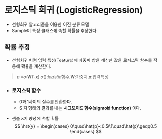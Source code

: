 # 로지스틱 회귀 (LogisticRegression)
- 선형회귀 알고리즘을 이용한 이진 분류 모델
- Sample이 특정 클래스에 속할 확률을 추정한다.    
    
## 확률 추정
- 선형회귀 처럼 입력 특성(Feature)에 가중치 합을 계산한 값을 로지스틱 함수를 적용해 확률을 계산한다.
>𝑝 =𝜎(𝐖𝑇⋅𝐱)
>𝜎():𝑙𝑜𝑔𝑖𝑠𝑡𝑖𝑐함수,𝐖:가중치,𝐱:입력특성

- ### 로지스틱 함수
    - 0과 1사이의 실수를 반환한다.
    - S 자 형태의 결과를 내는 **시그모이드 함수(sigmoid function)** 이다.

- 샘플 **x**가 양성에 속할 확률
$$
\hat{y} = \begin{cases} 0\quad\hat{p}<0.5\\1\quad\hat{p}\geqq0.5 \end{cases}
$$